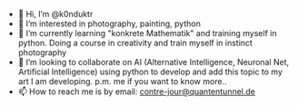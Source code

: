 - 👋 Hi, I’m @k0nduktr
- 👀 I’m interested in photography, painting, python
- 🌱 I’m currently learning "konkrete Mathematik" and training myself in python. Doing a course in creativity and train myself in instinct photography
- 💞️ I’m looking to collaborate on AI (Alternative Intelligence, Neuronal Net, Artificial Intelligence) using python to develop and add this topic to my art I am developing.
p.m. me if you want to know more.. 
- 📫 How to reach me is by email: contre-jour@quantentunnel.de

<!---
k0nduktr/k0nduktr is a ✨ special ✨ repository because its `README.md` (this file) appears on your GitHub profile.
You can click the Preview link to take a look at your changes.
--->
